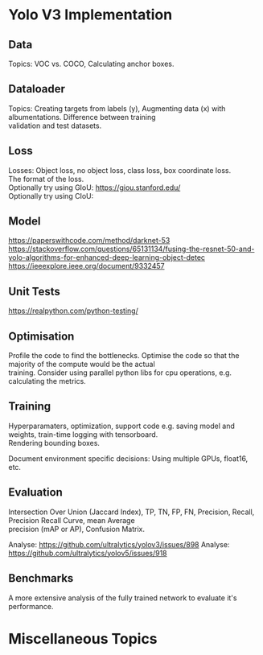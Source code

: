# Yolo V3 Implementation

## Data
Topics: VOC vs. COCO, Calculating anchor boxes.  

## Dataloader
Topics: Creating targets from labels (y), Augmenting data (x) with albumentations. Difference between training  
validation and test datasets.

## Loss
Losses: Object loss, no object loss, class loss, box coordinate loss.  
The format of the loss.   
Optionally try using GIoU: https://giou.stanford.edu/  
Optionally try using CIoU:  

## Model
https://paperswithcode.com/method/darknet-53   
https://stackoverflow.com/questions/65131134/fusing-the-resnet-50-and-yolo-algorithms-for-enhanced-deep-learning-object-detec   
https://ieeexplore.ieee.org/document/9332457

## Unit Tests
https://realpython.com/python-testing/   

## Optimisation
Profile the code to find the bottlenecks. Optimise the code so that the majority of the compute would be the actual  
training. Consider using parallel python libs for cpu operations, e.g. calculating the metrics.

## Training
Hyperparamaters, optimization, support code e.g. saving model and weights, train-time logging with tensorboard.  
Rendering bounding boxes.

Document environment specific decisions: Using multiple GPUs, float16, etc.  

## Evaluation
Intersection Over Union (Jaccard Index), TP, TN, FP, FN, Precision, Recall, Precision Recall Curve, mean Average  
precision (mAP or AP), Confusion Matrix.

Analyse: https://github.com/ultralytics/yolov3/issues/898 
Analyse: https://github.com/ultralytics/yolov5/issues/918

## Benchmarks
A more extensive analysis of the fully trained network to evaluate it's performance.  

# Miscellaneous Topics